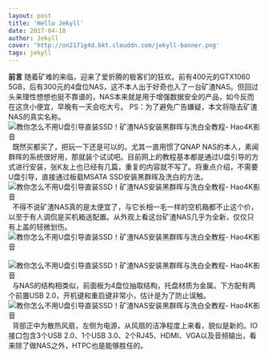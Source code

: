 ```yaml
---
layout: post
title: 'Hello Jekyll'
date: 2017-04-18
author: Jekyll
cover: 'http://on2171g4d.bkt.clouddn.com/jekyll-banner.png'
tags: jekyll
---
```

**前言**
随着矿难的来临，迎来了爱折腾的极客们的狂欢。前有400元的GTX1060 5GB，后有300元的4盘位NAS，这不本人出于好奇也入了一台矿渣NAS。但回过头来理性想想也挺不靠谱的，NAS本来就是用于增强数据安全的产品，如今反而在这贪小便宜，早晚有一天会吃大亏。
PS：为了避免广告嫌疑，本文将隐去矿渣NAS的真实名称。
![教你怎么不用U盘引导直装SSD！矿渣NAS安装黑群晖与洗白全教程- Hao4K影音 ](https://data.hao4k.cn/forum/201903/20/142606bqe8emyj92gyj9em.jpg "教你怎么不用U盘引导直装SSD！矿渣NAS安装黑群晖与洗白全教程- Hao4K影音 ") 
既然买都买了，把玩一下还是可以的。尤其一直用惯了QNAP NAS的本人，素闻群晖的系统很好用，那就装个试试吧。目前网上的教程基本都是通过U盘引导的方式进行安装，张K友上也已经有几篇，重复的内容就不写了。将重点介绍，不需要U盘引导，直接通过板载MSATA SSD安装黑群晖及洗白的方法。
![教你怎么不用U盘引导直装SSD！矿渣NAS安装黑群晖与洗白全教程- Hao4K影音 ](https://data.hao4k.cn/forum/201903/20/142606flyw4hj4ijh4ri15.jpg "教你怎么不用U盘引导直装SSD！矿渣NAS安装黑群晖与洗白全教程- Hao4K影音 ") 
不得不说矿渣NAS真的是太便宜了，与它长相一毛一样的空机箱都不止这个价，以至于有人调侃是买机箱送配置。从外观上看这台矿渣NAS几乎为全新，仅仅只有上盖的轻微划伤。
![教你怎么不用U盘引导直装SSD！矿渣NAS安装黑群晖与洗白全教程- Hao4K影音 ](https://data.hao4k.cn/forum/201903/20/142606xvwdv221jlvdhhy5.jpg "教你怎么不用U盘引导直装SSD！矿渣NAS安装黑群晖与洗白全教程- Hao4K影音 ") 
![教你怎么不用U盘引导直装SSD！矿渣NAS安装黑群晖与洗白全教程- Hao4K影音 ](https://data.hao4k.cn/forum/201903/20/142606zb0eltk6tgsbrjr6.jpg "教你怎么不用U盘引导直装SSD！矿渣NAS安装黑群晖与洗白全教程- Hao4K影音 ") 
与NAS的结构相类似，前面板为4盘位抽取结构，托盘材质为金属。下方配有两个前置USB 2.0，开机键和重启键非常小，估计是为了防止误触。
![教你怎么不用U盘引导直装SSD！矿渣NAS安装黑群晖与洗白全教程- Hao4K影音 ](https://data.hao4k.cn/forum/201903/20/142606ghhnjjjasykkgujo.jpg "教你怎么不用U盘引导直装SSD！矿渣NAS安装黑群晖与洗白全教程- Hao4K影音 ") 
背部正中为散热风扇，左侧为电源，从风扇的洁净程度上来看，貌似是新的。IO接口包含3个USB 2.0、1个USB 3.0、2个RJ45、HDMI、VGA以及音频输出，看来除了做NAS之外，HTPC也是能够胜任的。